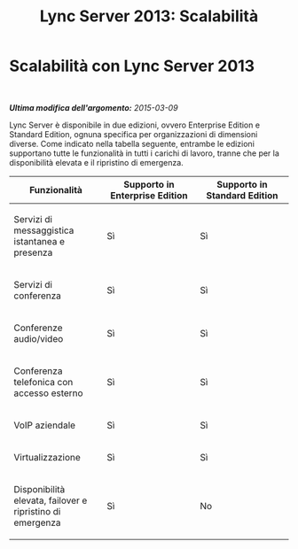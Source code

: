 ﻿---
title: 'Lync Server 2013: Scalabilità'
TOCTitle: Scalabilità
ms:assetid: 46fa0cb5-1507-4a12-ad3f-ba64585e2dc4
ms:mtpsurl: https://technet.microsoft.com/it-it/library/Gg417160(v=OCS.15)
ms:contentKeyID: 49300413
ms.date: 08/24/2015
mtps_version: v=OCS.15
ms.translationtype: HT
---

# Scalabilità con Lync Server 2013

 

_**Ultima modifica dell'argomento:** 2015-03-09_

Lync Server è disponibile in due edizioni, ovvero Enterprise Edition e Standard Edition, ognuna specifica per organizzazioni di dimensioni diverse. Come indicato nella tabella seguente, entrambe le edizioni supportano tutte le funzionalità in tutti i carichi di lavoro, tranne che per la disponibilità elevata e il ripristino di emergenza.


<table>
<colgroup>
<col style="width: 33%" />
<col style="width: 33%" />
<col style="width: 33%" />
</colgroup>
<thead>
<tr class="header">
<th>Funzionalità</th>
<th>Supporto in Enterprise Edition</th>
<th>Supporto in Standard Edition</th>
</tr>
</thead>
<tbody>
<tr class="odd">
<td><p>Servizi di messaggistica istantanea e presenza</p></td>
<td><p>Sì</p></td>
<td><p>Sì</p></td>
</tr>
<tr class="even">
<td><p>Servizi di conferenza</p></td>
<td><p>Sì</p></td>
<td><p>Sì</p></td>
</tr>
<tr class="odd">
<td><p>Conferenze audio/video</p></td>
<td><p>Sì</p></td>
<td><p>Sì</p></td>
</tr>
<tr class="even">
<td><p>Conferenza telefonica con accesso esterno</p></td>
<td><p>Sì</p></td>
<td><p>Sì</p></td>
</tr>
<tr class="odd">
<td><p>VoIP aziendale</p></td>
<td><p>Sì</p></td>
<td><p>Sì</p></td>
</tr>
<tr class="even">
<td><p>Virtualizzazione</p></td>
<td><p>Sì</p></td>
<td><p>Sì</p></td>
</tr>
<tr class="odd">
<td><p>Disponibilità elevata, failover e ripristino di emergenza</p></td>
<td><p>Sì</p></td>
<td><p>No</p></td>
</tr>
</tbody>
</table>

